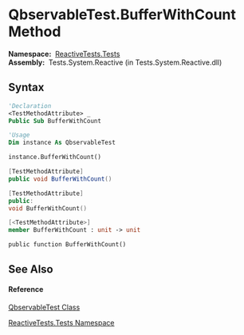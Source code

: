 # QbservableTest.BufferWithCount Method

**Namespace:**  [ReactiveTests.Tests](ReactiveTests.Tests\ReactiveTests.Tests.md)  
**Assembly:**  Tests.System.Reactive (in Tests.System.Reactive.dll)

## Syntax

```vb
'Declaration
<TestMethodAttribute> _
Public Sub BufferWithCount
```

```vb
'Usage
Dim instance As QbservableTest

instance.BufferWithCount()
```

```csharp
[TestMethodAttribute]
public void BufferWithCount()
```

```c++
[TestMethodAttribute]
public:
void BufferWithCount()
```

```fsharp
[<TestMethodAttribute>]
member BufferWithCount : unit -> unit 
```

```jscript
public function BufferWithCount()
```

## See Also

#### Reference

[QbservableTest Class](QbservableTest\QbservableTest.md)

[ReactiveTests.Tests Namespace](ReactiveTests.Tests\ReactiveTests.Tests.md)




